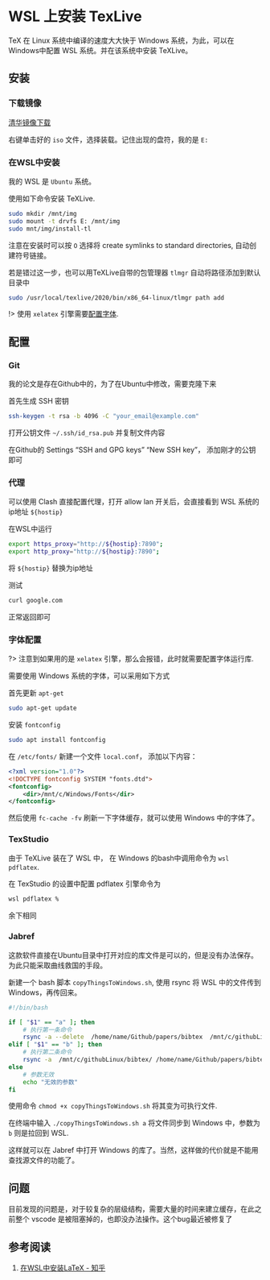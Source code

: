 # WSL 上安装 TexLive

TeX 在 Linux 系统中编译的速度大大快于 Windows 系统，为此，可以在Windows中配置 WSL 系统。并在该系统中安装 TeXLive。

## 安装

### 下载镜像

[清华镜像下载](https://mirrors.tuna.tsinghua.edu.cn/CTAN/systems/texlive/Images/texlive2023-20230313.iso)

右键单击好的 `iso` 文件，选择装载。记住出现的盘符，我的是 `E:`

### 在WSL中安装

我的 WSL 是 `Ubuntu` 系统。

使用如下命令安装 TeXLive.
```bash
sudo mkdir /mnt/img
sudo mount -t drvfs E: /mnt/img
sudo mnt/img/install-tl
```

注意在安装时可以按 `O` 选择将 create symlinks to standard directories, 自动创建符号链接。

若是错过这一步，也可以用TeXLive自带的包管理器 `tlmgr` 自动将路径添加到默认目录中
```bash
sudo /usr/local/texlive/2020/bin/x86_64-linux/tlmgr path add
```

!> 使用 `xelatex` 引擎需要[配置字体](#字体配置). 

## 配置

### Git

我的论文是存在Github中的，为了在Ubuntu中修改，需要克隆下来

首先生成 SSH 密钥
```bash
ssh-keygen -t rsa -b 4096 -C "your_email@example.com"
```

打开公钥文件 `~/.ssh/id_rsa.pub` 并复制文件内容

在Github的 Settings “SSH and GPG keys” “New SSH key”， 添加刚才的公钥即可

### 代理

可以使用 Clash 直接配置代理，打开 allow lan 开关后，会直接看到 WSL 系统的ip地址 `${hostip}`

在WSL中运行 
```bash
export https_proxy="http://${hostip}:7890";
export http_proxy="http://${hostip}:7890";
```
将 `${hostip}` 替换为ip地址

测试
```bash
curl google.com
```
正常返回即可

### 字体配置

?> 注意到如果用的是 `xelatex` 引擎，那么会报错，此时就需要配置字体运行库.

需要使用 Windows 系统的字体，可以采用如下方式

首先更新 `apt-get`
```bash
sudo apt-get update
```

安装 `fontconfig`
```bash
sudo apt install fontconfig
```

在 `/etc/fonts/` 新建一个文件 `local.conf`， 添加以下内容：
```xml
<?xml version="1.0"?>
<!DOCTYPE fontconfig SYSTEM "fonts.dtd">
<fontconfig>
    <dir>/mnt/c/Windows/Fonts</dir>
</fontconfig>
```

然后使用 `fc-cache -fv` 刷新一下字体缓存，就可以使用 Windows 中的字体了。

### TexStudio

由于 TeXLive 装在了 WSL 中， 在 Windows 的bash中调用命令为 `wsl pdflatex`.

在 TexStudio 的设置中配置 pdflatex 引擎命令为
```bash
wsl pdflatex %
```
余下相同

### Jabref

这款软件直接在Ubuntu目录中打开对应的库文件是可以的，但是没有办法保存。为此只能采取曲线救国的手段。

新建一个 bash 脚本 `copyThingsToWindows.sh`, 使用 rsync 将 WSL 中的文件传到 Windows，再传回来。

```sh
#!/bin/bash

if [ "$1" == "a" ]; then
    # 执行第一条命令
    rsync -a --delete  /home/name/Github/papers/bibtex  /mnt/c/githubLinux
elif [ "$1" == "b" ]; then
    # 执行第二条命令
    rsync -a  /mnt/c/githubLinux/bibtex/ /home/name/Github/papers/bibtex  
else
    # 参数无效
    echo "无效的参数"
fi
```

使用命令 `chmod +x copyThingsToWindows.sh` 将其变为可执行文件.

在终端中输入 `./copyThingsToWindows.sh a` 将文件同步到 Windows 中，参数为 `b` 则是拉回到 WSL. 

这样就可以在 Jabref 中打开 Windows 的库了。当然，这样做的代价就是不能用查找源文件的功能了。

## 问题

目前发现的问题是，对于较复杂的层级结构，需要大量的时间来建立缓存，在此之前整个 vscode 是被阻塞掉的，也即没办法操作。这个bug最近被修复了

## 参考阅读

1. [在WSL中安装LaTeX - 知乎](https://zhuanlan.zhihu.com/p/202865739)